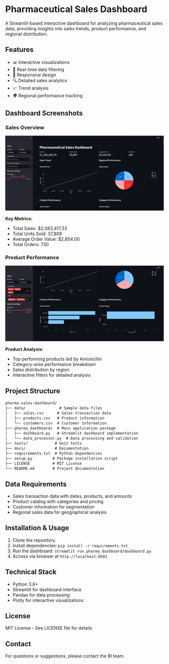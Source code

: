 # Pharmaceutical Sales Dashboard

A Streamlit-based interactive dashboard for analyzing pharmaceutical sales data, providing insights into sales trends, product performance, and regional distribution.

## Features

- 📊 Interactive visualizations
- 🔄 Real-time data filtering
- 📱 Responsive design
- 🔍 Detailed sales analytics
- 📈 Trend analysis
- 🌍 Regional performance tracking

## Dashboard Screenshots

### Sales Overview
![Sales Overview Dashboard](docs/images/dashboard_overview.png)

**Key Metrics:**
- Total Sales: $2,083,417.33
- Total Units Sold: 37,809
- Average Order Value: $2,854.00
- Total Orders: 730

### Product Performance
![Product Performance](docs/images/product_performance.png)

**Product Analysis:**
- Top performing products led by Amoxicillin
- Category-wise performance breakdown
- Sales distribution by region
- Interactive filters for detailed analysis

## Project Structure
```
pharma-sales-dashboard/
├── data/               # Sample data files
│   ├── sales.csv      # Sales transaction data
│   ├── products.csv   # Product information
│   └── customers.csv  # Customer information
├── pharma_dashboard/  # Main application package
│   ├── dashboard.py   # Streamlit dashboard implementation
│   └── data_processor.py  # Data processing and validation
├── tests/            # Unit tests
├── docs/             # Documentation
├── requirements.txt  # Python dependencies
├── setup.py         # Package installation script
├── LICENSE          # MIT License
└── README.md        # Project documentation
```

## Data Requirements
- Sales transaction data with dates, products, and amounts
- Product catalog with categories and pricing
- Customer information for segmentation
- Regional sales data for geographical analysis

## Installation & Usage
1. Clone the repository
2. Install dependencies: `pip install -r requirements.txt`
3. Run the dashboard: `streamlit run pharma_dashboard/dashboard.py`
4. Access via browser at `http://localhost:8501`

## Technical Stack
- Python 3.8+
- Streamlit for dashboard interface
- Pandas for data processing
- Plotly for interactive visualizations

## License
MIT License - See LICENSE file for details

## Contact
For questions or suggestions, please contact the BI team. 